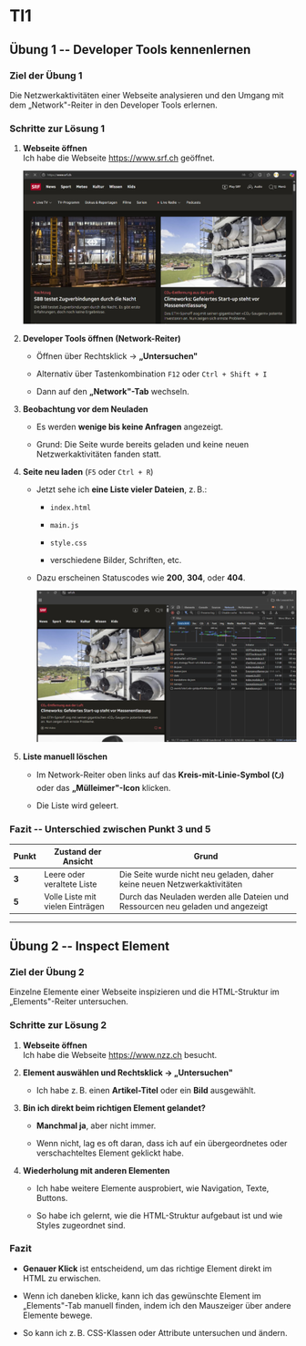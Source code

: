 # TI1

## **Übung 1 -- Developer Tools kennenlernen**

### **Ziel der Übung 1**

Die Netzwerkaktivitäten einer Webseite analysieren und den Umgang mit dem „Network"-Reiter in den Developer Tools erlernen.

### **Schritte zur Lösung 1**

1. **Webseite öffnen**\
   Ich habe die Webseite <https://www.srf.ch> geöffnet.

   ![bild von srf Seite](../../img/t1_srf_bild.png)

2. **Developer Tools öffnen (Network-Reiter)**

   - Öffnen über Rechtsklick → **„Untersuchen"**

   - Alternativ über Tastenkombination `F12` oder `Ctrl + Shift + I`

   - Dann auf den **„Network"-Tab** wechseln.

3. **Beobachtung vor dem Neuladen**

   - Es werden **wenige bis keine Anfragen** angezeigt.

   - Grund: Die Seite wurde bereits geladen und keine neuen Netzwerkaktivitäten fanden statt.

4. **Seite neu laden** (`F5` oder `Ctrl + R`)

   - Jetzt sehe ich **eine Liste vieler Dateien**, z. B.:

     - `index.html`

     - `main.js`

     - `style.css`

     - verschiedene Bilder, Schriften, etc.

   - Dazu erscheinen Statuscodes wie **200**, **304**, oder **404**.

     ![bild von Neustart der srf Seite](../../img/t1_devtools_neustart.png)

5. **Liste manuell löschen**

   - Im Network-Reiter oben links auf das **Kreis-mit-Linie-Symbol (⭮)** oder das **„Mülleimer"-Icon** klicken.

   - Die Liste wird geleert.

### **Fazit -- Unterschied zwischen Punkt 3 und 5**

| Punkt | Zustand der Ansicht              | Grund                                                                           |
| ----- | -------------------------------- | ------------------------------------------------------------------------------- |
| **3** | Leere oder veraltete Liste       | Die Seite wurde nicht neu geladen, daher keine neuen Netzwerkaktivitäten        |
| **5** | Volle Liste mit vielen Einträgen | Durch das Neuladen werden alle Dateien und Ressourcen neu geladen und angezeigt |

---

## **Übung 2 -- Inspect Element**

### **Ziel der Übung 2**

Einzelne Elemente einer Webseite inspizieren und die HTML-Struktur im „Elements"-Reiter untersuchen.

### **Schritte zur Lösung 2**

1. **Webseite öffnen**\
   Ich habe die Webseite <https://www.nzz.ch> besucht.

2. **Element auswählen und Rechtsklick → „Untersuchen"**

   - Ich habe z. B. einen **Artikel-Titel** oder ein **Bild** ausgewählt.

3. **Bin ich direkt beim richtigen Element gelandet?**

   - **Manchmal ja**, aber nicht immer.

   - Wenn nicht, lag es oft daran, dass ich auf ein übergeordnetes oder verschachteltes Element geklickt habe.

4. **Wiederholung mit anderen Elementen**

   - Ich habe weitere Elemente ausprobiert, wie Navigation, Texte, Buttons.

   - So habe ich gelernt, wie die HTML-Struktur aufgebaut ist und wie Styles zugeordnet sind.

### **Fazit**

- **Genauer Klick** ist entscheidend, um das richtige Element direkt im HTML zu erwischen.

- Wenn ich daneben klicke, kann ich das gewünschte Element im „Elements"-Tab manuell finden, indem ich den Mauszeiger über andere Elemente bewege.

- So kann ich z. B. CSS-Klassen oder Attribute untersuchen und ändern.

